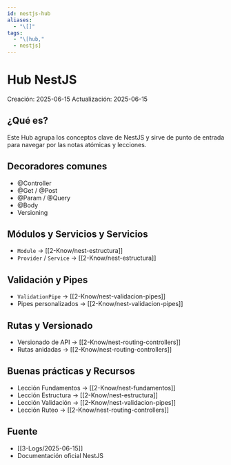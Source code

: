 ```yaml
---
id: nestjs-hub
aliases:
  - "\[]"
tags:
  - "\[hub,"
  - nestjs]
---
```


# Hub NestJS

Creación: 2025-06-15
Actualización: 2025-06-15

## ¿Qué es?

Este Hub agrupa los conceptos clave de NestJS y sirve de punto de
entrada para navegar por las notas atómicas y lecciones.

## Decoradores comunes

- @Controller
- @Get / @Post
- @Param / @Query
- @Body
- Versioning

## Módulos y Servicios y Servicios

- `Module` → [[2-Know/nest-estructura]]
- `Provider` / `Service` → [[2-Know/nest-estructura]]

## Validación y Pipes

- `ValidationPipe` → [[2-Know/nest-validacion-pipes]]
- Pipes personalizados → [[2-Know/nest-validacion-pipes]]

## Rutas y Versionado

- Versionado de API → [[2-Know/nest-routing-controllers]]
- Rutas anidadas → [[2-Know/nest-routing-controllers]]

## Buenas prácticas y Recursos

- Lección Fundamentos → [[2-Know/nest-fundamentos]]
- Lección Estructura → [[2-Know/nest-estructura]]
- Lección Validación → [[2-Know/nest-validacion-pipes]]
- Lección Ruteo → [[2-Know/nest-routing-controllers]]

## Fuente

- [[3-Logs/2025-06-15]]
- Documentación oficial NestJS
